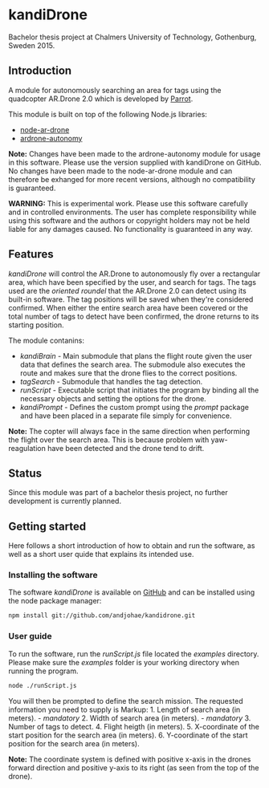 # kandiDrone
Bachelor thesis project at Chalmers University of Technology, Gothenburg,
Sweden 2015.

## Introduction
A module for autonomously searching an area for tags using the quadcopter AR.Drone 2.0 which is developed by [Parrot](http://ardrone2.parrot.com/).

This module is built on top of the following Node.js libraries:
* [node-ar-drone](https://github.com/felixge/node-ar-drone)
* [ardrone-autonomy](https://github.com/eschnou/ardrone-autonomy)

**Note:** Changes have been made to the ardrone-autonomy module for usage in this software. Please use the version supplied with kandiDrone on GitHub. No changes have been made to the node-ar-drone module and can therefore be exhanged for more recent versions, although no compatibility is guaranteed.

**WARNING:** This is experimental work. Please use this software carefully and in controlled environments. The user has complete responsibility while using this software and the authors or copyright holders may not be held liable for any damages caused. No functionality is guaranteed in any way.

## Features
*kandiDrone* will control the AR.Drone to autonomously fly over a rectangular area, which have been specified by the user, and search for tags. The tags used are the *oriented roundel* that the AR.Drone 2.0 can detect using its built-in software. The tag positions will be saved when they're considered confirmed. When either the entire search area have been covered or the total number of tags to detect have been confirmed, the drone returns to its starting position.

The module contanins:
* *kandiBrain* - Main submodule that plans the flight route given the user data that defines the search area. The submodule also executes the route and makes sure that the drone flies to the correct positions.
* *tagSearch* - Submodule that handles the tag detection.
* *runScript* - Executable script that initiates the program by binding all the necessary objects and setting the options for the drone.
* *kandiPrompt* - Defines the custom prompt using the *prompt* package and have been placed in a separate file simply for convenience.

**Note:** The copter will always face in the same direction when performing the flight over the search area. This is because problem with yaw-reagulation have been detected and the drone tend to drift.

## Status
Since this module was part of a bachelor thesis project, no further development is currently planned.

## Getting started
Here follows a short introduction of how to obtain and run the software, as well as a short user quide that explains its intended use.

### Installing the software

The software *kandiDrone* is available on [GitHub](https://github.com/andjohae/kandidrone) and can be installed using the node package manager:
```bash
npm install git://github.com/andjohae/kandidrone.git
```

### User guide

To run the software, run the *runScript.js* file located the *examples* directory. Please make sure the *examples* folder is your working directory when running the program.
```bash
node ./runScript.js
```

You will then be prompted to define the search mission. The requested information you need to supply is
Markup: 1. Length of search area (in meters). - *mandatory*
        2. Width of search area  (in meters). - *mandatory*
        3. Number of tags to detect.
        4. Flight heigth (in meters).
        5. X-coordinate of the start position for the search area (in meters).
        6. Y-coordinate of the start position for the search area (in meters).

**Note:** The coordinate system is defined with positive x-axis in the drones forward direction and positive y-axis to its right (as seen from the top of the drone).
